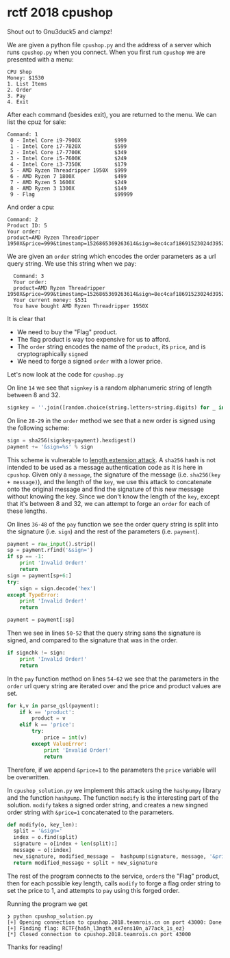 # rctf 2018 cpushop

Shout out to Gnu3duck5 and clampz!

We are given a python file `cpushop.py` and the address of a server which runs `cpushop.py` when you connect.
When you first run `cpushop` we are presented with a menu:

```
CPU Shop
Money: $1530
1. List Items
2. Order
3. Pay
4. Exit
```

After each command (besides exit), you are returned to the menu.
We can list the cpuz for sale:

```
Command: 1
 0 - Intel Core i9-7900X           $999
 1 - Intel Core i7-7820X           $599
 2 - Intel Core i7-7700K           $349
 3 - Intel Core i5-7600K           $249
 4 - Intel Core i3-7350K           $179
 5 - AMD Ryzen Threadripper 1950X  $999
 6 - AMD Ryzen 7 1800X             $499
 7 - AMD Ryzen 5 1600X             $249
 8 - AMD Ryzen 3 1300X             $149
 9 - Flag                          $99999
```

And order a cpu:
```
Command: 2
Product ID: 5
Your order:
product=AMD Ryzen Threadripper 1950X&price=999&timestamp=1526865369263614&sign=8ec4caf18691523024d395216d1595ef398e306609840952240b05177fdbcee5
```

We are given an `order` string which encodes the order parameters as a url query string.
We use this string when we pay:

```
  Command: 3
  Your order:
  product=AMD Ryzen Threadripper 1950X&price=999&timestamp=1526865369263614&sign=8ec4caf18691523024d395216d1595ef398e306609840952240b05177fdbcee5
  Your current money: $531
  You have bought AMD Ryzen Threadripper 1950X
```

It is clear that 
  * We need to buy the "Flag" product.
  * The flag product is way too expensive for us to afford.
  * The `order` string encodes the name of the `product`, its `price`, and is cryptographically `sign`ed
  * We need to forge a signed `order` with a lower price.

Let's now look at the code for `cpushop.py`

On line `14` we see that `signkey` is a random alphanumeric string of length between 8 and 32.

```python
signkey = ''.join([random.choice(string.letters+string.digits) for _ in xrange(random.randint(8,32))])
```

On line `28-29` in the `order` method we see that a new order is signed using the following scheme:
```python
sign = sha256(signkey+payment).hexdigest()
payment += '&sign=%s' % sign
```

This scheme is vulnerable to [length extension attack](https://en.wikipedia.org/wiki/Length_extension_attack).
A `sha256` hash is not intended to be used as a message authentication code as it is here in `cpushop`.
Given only a `message`, the signature of the message (i.e. `sha256(key + message)`), and the length of the `key`, we use this attack to concatenate onto the original message and find the signature of this new message without knowing the key.
Since we don't know the length of the `key`, except that it's between 8 and 32, we can attempt to forge an `order` for each of these lengths.

On lines `36-48` of the `pay` function we see the order query string is split into the signature (i.e. `sign`) and the rest of the parameters (i.e. `payment`).
```python
payment = raw_input().strip()
sp = payment.rfind('&sign=')
if sp == -1:
    print 'Invalid Order!'
    return
sign = payment[sp+6:]
try:
    sign = sign.decode('hex')
except TypeError:
    print 'Invalid Order!'
    return

payment = payment[:sp]
```
Then we see in lines `50-52` that the query string sans the signature is signed, and compared to the signature that was in the order.

```python
if signchk != sign:
    print 'Invalid Order!'
    return
```

In the `pay` function method on lines `54-62` we see that the parameters in the `order` url query string are iterated over and the price and product values are set.
```python
for k,v in parse_qsl(payment):
    if k == 'product':
        product = v
    elif k == 'price':
        try:
            price = int(v)
        except ValueError:
            print 'Invalid Order!'
            return
```
Therefore, if we append `&price=1` to the parameters the `price` variable will be overwritten.

In `cpushop_solution.py` we implement this attack using the `hashpumpy` library and the function `hashpump`.
The function `modify` is the interesting part of the solution.
`modify` takes a signed order string, and creates a new singned order string with `&price=1` concatenated to the parameters.
```python
def modify(o, key_len):
  split = '&sign='
  index = o.find(split)
  signature = o[index + len(split):]
  message = o[:index]
  new_signature, modified_message =  hashpump(signature, message, '&price=1', key_len)
  return modified_message + split + new_signature
```
The rest of the program connects to the service, `order`s the "Flag" product, then for each possible key length, calls `modify` to forge a flag order string to set the price to 1, and attempts to `pay` using this forged order.

Running the program we get
```
❯ python cpushop_solution.py
[+] Opening connection to cpushop.2018.teamrois.cn on port 43000: Done
[+] Finding flag: RCTF{ha5h_l3ngth_ex7ens10n_a77ack_1s_ez}
[*] Closed connection to cpushop.2018.teamrois.cn port 43000
```

Thanks for reading!
